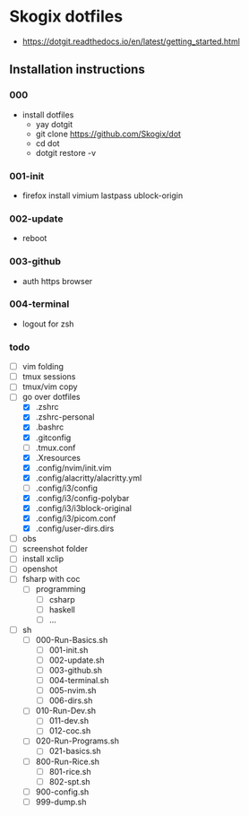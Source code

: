 # Skogix dotfiles

- <https://dotgit.readthedocs.io/en/latest/getting_started.html>

## Installation instructions

### 000

- install dotfiles
  - yay dotgit
  - git clone <https://github.com/Skogix/dot>
  - cd dot
  - dotgit restore -v

### 001-init

- firefox
install vimium lastpass ublock-origin

### 002-update

- reboot

### 003-github

- auth https browser

### 004-terminal

- logout for zsh

### todo

- [ ] vim folding
- [ ] tmux sessions
- [ ] tmux/vim copy
- [ ] go over dotfiles
  - [x] .zshrc
  - [x] .zshrc-personal
  - [x] .bashrc
  - [x] .gitconfig
  - [ ] .tmux.conf
  - [x] .Xresources
  - [x] .config/nvim/init.vim
  - [x] .config/alacritty/alacritty.yml
  - [ ] .config/i3/config
  - [x] .config/i3/config-polybar
  - [x] .config/i3/i3block-original
  - [x] .config/i3/picom.conf
  - [x] .config/user-dirs.dirs
- [ ] obs
- [ ] screenshot folder
- [ ] install xclip
- [ ] openshot
- [ ] fsharp with coc
  - [ ] programming
    - [ ] csharp
    - [ ] haskell
    - [ ] ...
- [ ] sh
  - [ ] 000-Run-Basics.sh
    - [ ] 001-init.sh
    - [ ] 002-update.sh
    - [ ] 003-github.sh
    - [ ] 004-terminal.sh
    - [ ] 005-nvim.sh
    - [ ] 006-dirs.sh
  - [ ] 010-Run-Dev.sh
    - [ ] 011-dev.sh
    - [ ] 012-coc.sh
  - [ ] 020-Run-Programs.sh
    - [ ] 021-basics.sh
  - [ ] 800-Run-Rice.sh
    - [ ] 801-rice.sh
    - [ ] 802-spt.sh
  - [ ] 900-config.sh
  - [ ] 999-dump.sh
